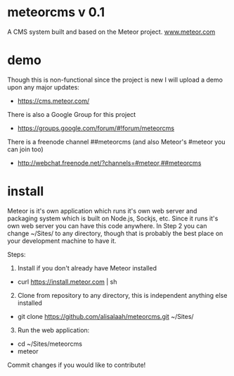 meteorcms v 0.1
=========

A CMS system built and based on the Meteor project.  www.meteor.com

demo
====

Though this is non-functional since the project is new I will upload a demo upon any major updates:

- https://cms.meteor.com/

There is also a Google Group for this project

- https://groups.google.com/forum/#!forum/meteorcms

There is a freenode channel ##meteorcms (and also Meteor's #meteor you can join too)

- http://webchat.freenode.net/?channels=#meteor,##meteorcms

install
=======

Meteor is it's own application which runs it's own web server and packaging system which is built on Node.js, Sockjs, etc. Since it runs it's own web server you can have this code anywhere.  In Step 2 you can change ~/Sites/ to any directory, though that is probably the best place on your development machine to have it.

Steps:

1) Install if you don't already have Meteor installed
- curl https://install.meteor.com | sh

2) Clone from repository to any directory, this is independent anything else installed
- git clone https://github.com/alisalaah/meteorcms.git ~/Sites/

3) Run the web application:
- cd ~/Sites/meteorcms
- meteor

Commit changes if you would like to contribute!